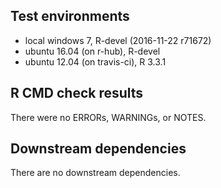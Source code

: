 ## Test environments
* local windows 7, R-devel (2016-11-22 r71672)
* ubuntu 16.04 (on r-hub), R-devel
* ubuntu 12.04 (on travis-ci), R 3.3.1

## R CMD check results
There were no ERRORs, WARNINGs, or NOTES.

## Downstream dependencies
There are no downstream dependencies.
